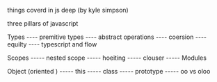 
things coverd in js deep (by kyle simpson)

three pillars of javascript 


Types 
----  premitive types 
----  abstract operations 
----   coersion 
----   equilty
----  typescript and flow 

Scopes 
-----  nested scope 
-----  hoeiting 
-----  clouser
-----  Modules


Object (oriented )
-----  this 
-----  class 
----- prototype 
----- oo vs oloo


